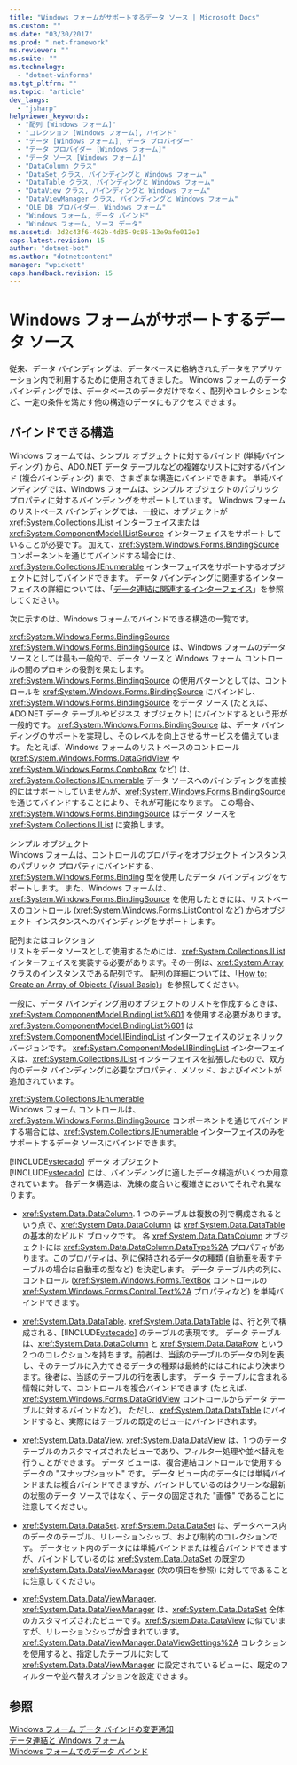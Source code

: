 ```yaml
---
title: "Windows フォームがサポートするデータ ソース | Microsoft Docs"
ms.custom: ""
ms.date: "03/30/2017"
ms.prod: ".net-framework"
ms.reviewer: ""
ms.suite: ""
ms.technology: 
  - "dotnet-winforms"
ms.tgt_pltfrm: ""
ms.topic: "article"
dev_langs: 
  - "jsharp"
helpviewer_keywords: 
  - "配列 [Windows フォーム]"
  - "コレクション [Windows フォーム], バインド"
  - "データ [Windows フォーム], データ プロバイダー"
  - "データ プロバイダー [Windows フォーム]"
  - "データ ソース [Windows フォーム]"
  - "DataColumn クラス"
  - "DataSet クラス, バインディングと Windows フォーム"
  - "DataTable クラス, バインディングと Windows フォーム"
  - "DataView クラス, バインディングと Windows フォーム"
  - "DataViewManager クラス, バインディングと Windows フォーム"
  - "OLE DB プロバイダー, Windows フォーム"
  - "Windows フォーム, データ バインド"
  - "Windows フォーム, ソース データ"
ms.assetid: 3d2c43f6-462b-4d35-9c86-13e9afe012e1
caps.latest.revision: 15
author: "dotnet-bot"
ms.author: "dotnetcontent"
manager: "wpickett"
caps.handback.revision: 15
---
```

# Windows フォームがサポートするデータ ソース
従来、データ バインディングは、データベースに格納されたデータをアプリケーション内で利用するために使用されてきました。  Windows フォームのデータ バインディングでは、データベースのデータだけでなく、配列やコレクションなど、一定の条件を満たす他の構造のデータにもアクセスできます。  
  
## バインドできる構造  
 Windows フォームでは、シンプル オブジェクトに対するバインド \(単純バインディング\) から、ADO.NET データ テーブルなどの複雑なリストに対するバインド \(複合バインディング\) まで、さまざまな構造にバインドできます。  単純バインディングでは、Windows フォームは、シンプル オブジェクトのパブリック プロパティに対するバインディングをサポートしています。  Windows フォームのリストベース バインディングでは、一般に、オブジェクトが <xref:System.Collections.IList> インターフェイスまたは <xref:System.ComponentModel.IListSource> インターフェイスをサポートしていることが必要です。  加えて、<xref:System.Windows.Forms.BindingSource> コンポーネントを通じてバインドする場合には、<xref:System.Collections.IEnumerable> インターフェイスをサポートするオブジェクトに対してバインドできます。  データ バインディングに関連するインターフェイスの詳細については、「[データ連結に関連するインターフェイス](../../../docs/framework/winforms/interfaces-related-to-data-binding.md)」を参照してください。  
  
 次に示すのは、Windows フォームでバインドできる構造の一覧です。  
  
 <xref:System.Windows.Forms.BindingSource>  
 <xref:System.Windows.Forms.BindingSource> は、Windows フォームのデータ ソースとしては最も一般的で、データ ソースと Windows フォーム コントロールの間のプロキシの役割を果たします。  <xref:System.Windows.Forms.BindingSource> の使用パターンとしては、コントロールを <xref:System.Windows.Forms.BindingSource> にバインドし、<xref:System.Windows.Forms.BindingSource> をデータ ソース \(たとえば、ADO.NET データ テーブルやビジネス オブジェクト\) にバインドするという形が一般的です。  <xref:System.Windows.Forms.BindingSource> は、データ バインディングのサポートを実現し、そのレベルを向上させるサービスを備えています。  たとえば、Windows フォームのリストベースのコントロール \(<xref:System.Windows.Forms.DataGridView> や <xref:System.Windows.Forms.ComboBox> など\) は、<xref:System.Collections.IEnumerable> データ ソースへのバインディングを直接的にはサポートしていませんが、<xref:System.Windows.Forms.BindingSource> を通じてバインドすることにより、それが可能になります。  この場合、<xref:System.Windows.Forms.BindingSource> はデータ ソースを <xref:System.Collections.IList> に変換します。  
  
 シンプル オブジェクト  
 Windows フォームは、コントロールのプロパティをオブジェクト インスタンスのパブリック プロパティにバインドする、<xref:System.Windows.Forms.Binding> 型を使用したデータ バインディングをサポートします。  また、Windows フォームは、<xref:System.Windows.Forms.BindingSource> を使用したときには、リストベースのコントロール \(<xref:System.Windows.Forms.ListControl> など\) からオブジェクト インスタンスへのバインディングをサポートします。  
  
 配列またはコレクション  
 リストをデータ ソースとして使用するためには、<xref:System.Collections.IList> インターフェイスを実装する必要があります。その一例は、<xref:System.Array> クラスのインスタンスである配列です。  配列の詳細については、「[How to: Create an Array of Objects \(Visual Basic\)](http://msdn.microsoft.com/ja-jp/6b64e069-0387-400c-9081-3bdc581020c3)」を参照してください。  
  
 一般に、データ バインディング用のオブジェクトのリストを作成するときは、<xref:System.ComponentModel.BindingList%601> を使用する必要があります。  <xref:System.ComponentModel.BindingList%601> は <xref:System.ComponentModel.IBindingList> インターフェイスのジェネリック バージョンです。  <xref:System.ComponentModel.IBindingList> インターフェイスは、<xref:System.Collections.IList> インターフェイスを拡張したもので、双方向のデータ バインディングに必要なプロパティ、メソッド、およびイベントが追加されています。  
  
 <xref:System.Collections.IEnumerable>  
 Windows フォーム コントロールは、<xref:System.Windows.Forms.BindingSource> コンポーネントを通じてバインドする場合には、<xref:System.Collections.IEnumerable> インターフェイスのみをサポートするデータ ソースにバインドできます。  
  
 [!INCLUDE[vstecado](../../../includes/vstecado-md.md)] データ オブジェクト  
 [!INCLUDE[vstecado](../../../includes/vstecado-md.md)] には、バインディングに適したデータ構造がいくつか用意されています。  各データ構造は、洗練の度合いと複雑さにおいてそれぞれ異なります。  
  
-   <xref:System.Data.DataColumn>.  1 つのテーブルは複数の列で構成されるという点で、<xref:System.Data.DataColumn> は <xref:System.Data.DataTable> の基本的なビルド ブロックです。  各 <xref:System.Data.DataColumn> オブジェクトには <xref:System.Data.DataColumn.DataType%2A> プロパティがあります。このプロパティは、列に保持されるデータの種類 \(自動車を表すテーブルの場合は自動車の型など\) を決定します。  データ テーブル内の列に、コントロール \(<xref:System.Windows.Forms.TextBox> コントロールの <xref:System.Windows.Forms.Control.Text%2A> プロパティなど\) を単純バインドできます。  
  
-   <xref:System.Data.DataTable>.  <xref:System.Data.DataTable> は、行と列で構成される、[!INCLUDE[vstecado](../../../includes/vstecado-md.md)] のテーブルの表現です。  データ テーブルは、<xref:System.Data.DataColumn> と <xref:System.Data.DataRow> という 2 つのコレクションを持ちます。前者は、当該のテーブルのデータの列を表し、そのテーブルに入力できるデータの種類は最終的にはこれにより決まります。後者は、当該のテーブルの行を表します。  データ テーブルに含まれる情報に対して、コントロールを複合バインドできます \(たとえば、<xref:System.Windows.Forms.DataGridView> コントロールからデータ テーブルに対するバインドなど\)。  ただし、<xref:System.Data.DataTable> にバインドすると、実際にはテーブルの既定のビューにバインドされます。  
  
-   <xref:System.Data.DataView>.  <xref:System.Data.DataView> は、1 つのデータ テーブルのカスタマイズされたビューであり、フィルター処理や並べ替えを行うことができます。  データ ビューは、複合連結コントロールで使用するデータの "スナップショット" です。  データ ビュー内のデータには単純バインドまたは複合バインドできますが、バインドしているのはクリーンな最新の状態のデータ ソースではなく、データの固定された "画像" であることに注意してください。  
  
-   <xref:System.Data.DataSet>.  <xref:System.Data.DataSet> は、データベース内のデータのテーブル、リレーションシップ、および制約のコレクションです。  データセット内のデータには単純バインドまたは複合バインドできますが、バインドしているのは <xref:System.Data.DataSet> の既定の <xref:System.Data.DataViewManager> \(次の項目を参照\) に対してであることに注意してください。  
  
-   <xref:System.Data.DataViewManager>.  <xref:System.Data.DataViewManager> は、<xref:System.Data.DataSet> 全体のカスタマイズされたビューです。<xref:System.Data.DataView> に似ていますが、リレーションシップが含まれています。  <xref:System.Data.DataViewManager.DataViewSettings%2A> コレクションを使用すると、指定したテーブルに対して <xref:System.Data.DataViewManager> に設定されているビューに、既定のフィルターや並べ替えオプションを設定できます。  
  
## 参照  
 [Windows フォーム データ バインドの変更通知](../../../docs/framework/winforms/change-notification-in-windows-forms-data-binding.md)   
 [データ連結と Windows フォーム](../../../docs/framework/winforms/data-binding-and-windows-forms.md)   
 [Windows フォームでのデータ バインド](../../../docs/framework/winforms/windows-forms-data-binding.md)
